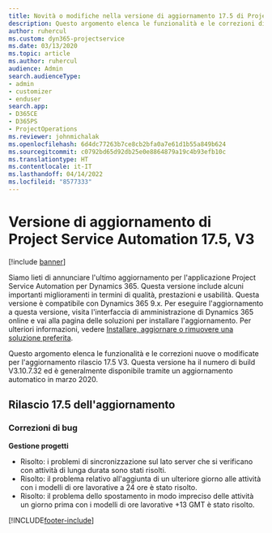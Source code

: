 ```yaml
---
title: Novità o modifiche nella versione di aggiornamento 17.5 di Project Service Automation, aggiornamento rapido V3
description: Questo argomento elenca le funzionalità e le correzioni disponibili nella versione di aggiornamento 17.5 di Project Service Automation V3.
author: ruhercul
ms.custom: dyn365-projectservice
ms.date: 03/13/2020
ms.topic: article
ms.author: ruhercul
audience: Admin
search.audienceType:
- admin
- customizer
- enduser
search.app:
- D365CE
- D365PS
- ProjectOperations
ms.reviewer: johnmichalak
ms.openlocfilehash: 6d4dc77263b7ce8cb2bfa0a7e61d1b55a849b624
ms.sourcegitcommit: c0792bd65d92db25e0e8864879a19c4b93efb10c
ms.translationtype: HT
ms.contentlocale: it-IT
ms.lasthandoff: 04/14/2022
ms.locfileid: "8577333"
---
```

# <a name="project-service-automation-update-release-175-v3"></a>Versione di aggiornamento di Project Service Automation 17.5, V3

[!include [banner](../includes/psa-now-project-operations.md)]

Siamo lieti di annunciare l'ultimo aggiornamento per l'applicazione Project Service Automation per Dynamics 365. Questa versione include alcuni importanti miglioramenti in termini di qualità, prestazioni e usabilità.  Questa versione è compatibile con Dynamics 365 9.x. Per eseguire l'aggiornamento a questa versione, visita l'interfaccia di amministrazione di Dynamics 365 online e vai alla pagina delle soluzioni per installare l'aggiornamento. Per ulteriori informazioni, vedere [Installare, aggiornare o rimuovere una soluzione preferita](/power-platform/admin/install-remove-preferred-solution).

Questo argomento elenca le funzionalità e le correzioni nuove o modificate per l'aggiornamento rilascio 17.5 V3. Questa versione ha il numero di build V3.10.7.32 ed è generalmente disponibile tramite un aggiornamento automatico in marzo 2020.


## <a name="update-release-175"></a>Rilascio 17.5 dell'aggiornamento

### <a name="bug-fixes"></a>Correzioni di bug


**Gestione progetti**

- Risolto: i problemi di sincronizzazione sul lato server che si verificano con attività di lunga durata sono stati risolti.
- Risolto: il problema relativo all'aggiunta di un ulteriore giorno alle attività con i modelli di ore lavorative a 24 ore è stato risolto.
- Risolto: il problema dello spostamento in modo impreciso delle attività un giorno prima con i modelli di ore lavorative +13 GMT è stato risolto.



[!INCLUDE[footer-include](../includes/footer-banner.md)]
